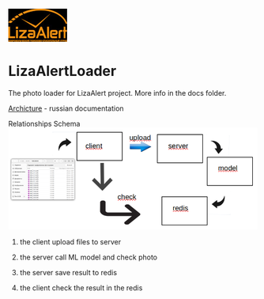 ![image](img/LizaAlert_logo.jpg)
# LizaAlertLoader
The photo loader for LizaAlert project. More info in the docs folder. 

[Archicture](docs/Archicture.pdf) - russian documentation


Relationships Schema 
![shema ](/img/schema.png)

1. the client upload files to server

2. the server call ML model and check photo

3. the server save result to redis

4. the  client check the result in the redis
